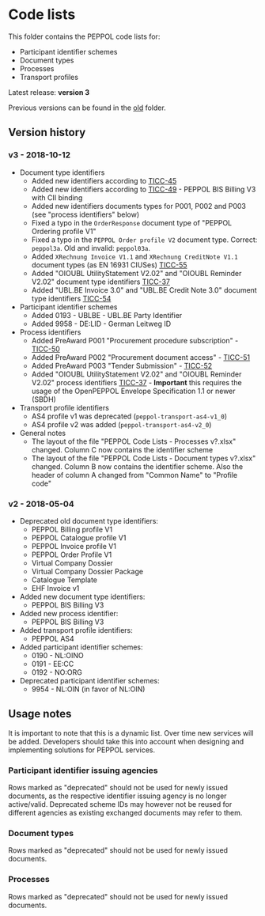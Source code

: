 # Code lists

This folder contains the PEPPOL code lists for:
* Participant identifier schemes
* Document types
* Processes
* Transport profiles

Latest release: **version 3**

Previous versions can be found in the [old](https://github.com/OpenPEPPOL/documentation/tree/master/Code%20Lists/old) folder.

## Version history

### v3 - 2018-10-12

* Document type identifiers
    * Added new identifiers according to [TICC-45](https://openpeppol.atlassian.net/browse/TICC-45)
    * Added new identifiers according to [TICC-49](https://openpeppol.atlassian.net/browse/TICC-49) - PEPPOL BIS Billing V3 with CII binding
    * Added new identifiers documents types for P001, P002 and P003 (see "process identifiers" below)
    * Fixed a typo in the `OrderResponse` document type of "PEPPOL Ordering profile V1"
    * Fixed a typo in the `PEPPOL Order profile V2` document type. Correct: `peppol3a`. Old and invalid: `peppol03a`. 
    * Added `XRechnung Invoice V1.1` and `XRechnung CreditNote V1.1` document types (as EN 16931 CIUSes) [TICC-55](https://openpeppol.atlassian.net/browse/TICC-55) 
    * Added "OIOUBL UtilityStatement V2.02" and "OIOUBL Reminder V2.02" document type identifiers [TICC-37](https://openpeppol.atlassian.net/browse/TICC-37)
    * Added "UBL.BE Invoice 3.0" and "UBL.BE Credit Note 3.0" document type identifiers [TICC-54](https://openpeppol.atlassian.net/browse/TICC-54)
* Participant identifier schemes
    * Added 0193 - UBLBE - UBL.BE Party Identifier
    * Added 9958 - DE:LID - German Leitweg ID
* Process identifiers
    * Added PreAward P001 "Procurement procedure subscription" - [TICC-50](https://openpeppol.atlassian.net/browse/TICC-50)
    * Added PreAward P002 "Procurement document access" - [TICC-51](https://openpeppol.atlassian.net/browse/TICC-51)
    * Added PreAward P003 "Tender Submission" - [TICC-52](https://openpeppol.atlassian.net/browse/TICC-52)
    * Added "OIOUBL UtilityStatement V2.02" and "OIOUBL Reminder V2.02" process identifiers [TICC-37](https://openpeppol.atlassian.net/browse/TICC-37) - **Important** this requires the usage of the OpenPEPPOL Envelope Specification 1.1 or newer (SBDH)
* Transport profile identifiers
    * AS4 profile v1 was deprecated (`peppol-transport-as4-v1_0`)
    * AS4 profile v2 was added (`peppol-transport-as4-v2_0`)
* General notes
    * The layout of the file "PEPPOL Code Lists - Processes v?.xlsx" changed. Column C now contains the identifier scheme
    * The layout of the file "PEPPOL Code Lists - Document types v?.xlsx" changed. Column B now contains the identifier scheme. Also the header of column A changed from "Common Name" to "Profile code"      

### v2 - 2018-05-04

* Deprecated old document type identifiers:
    * PEPPOL Billing profile V1
    * PEPPOL Catalogue profile V1
    * PEPPOL Invoice profile V1
    * PEPPOL Order Profile V1
    * Virtual Company Dossier
    * Virtual Company Dossier Package
    * Catalogue Template
    * EHF Invoice v1
* Added new document type identifiers:
    * PEPPOL BIS Billing V3
* Added new process identifier:
    * PEPPOL BIS Billing V3
* Added transport profile identifiers:
    * PEPPOL AS4
* Added participant identifier schemes:
    * 0190 - NL:OINO
    * 0191 - EE:CC
    * 0192 - NO:ORG
* Deprecated participant identifier schemes:
    * 9954 - NL:OIN (in favor of NL:OIN)

## Usage notes

It is important to note that this is a dynamic list. Over time new services will be added. Developers should take this into account when designing and implementing solutions for PEPPOL services.

### Participant identifier issuing agencies

Rows marked as "deprecated" should not be used for newly issued documents, as the respective identifier issuing agency is no longer active/valid. Deprecated scheme IDs may however not be reused for different agencies as existing exchanged documents may refer to them.

### Document types

Rows marked as "deprecated" should not be used for newly issued documents.

### Processes

Rows marked as "deprecated" should not be used for newly issued documents.
